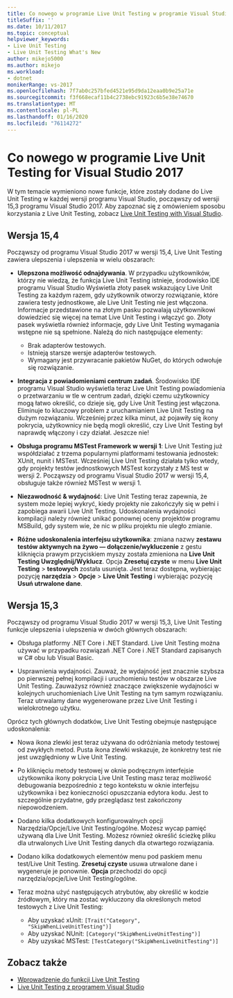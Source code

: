 ```yaml
---
title: Co nowego w programie Live Unit Testing w programie Visual Studio 2017
titleSuffix: ''
ms.date: 10/11/2017
ms.topic: conceptual
helpviewer_keywords:
- Live Unit Testing
- Live Unit Testing What's New
author: mikejo5000
ms.author: mikejo
ms.workload:
- dotnet
monikerRange: vs-2017
ms.openlocfilehash: 7f7ab0c257bfed4521e95d9da12eaa0b9e25a71e
ms.sourcegitcommit: f3f668ecaf11b4c2738ebc91923c6b5e38e74670
ms.translationtype: MT
ms.contentlocale: pl-PL
ms.lasthandoff: 01/16/2020
ms.locfileid: "76114272"
---
```

# <a name="whats-new-in-live-unit-testing-for-visual-studio-2017"></a>Co nowego w programie Live Unit Testing for Visual Studio 2017

W tym temacie wymieniono nowe funkcje, które zostały dodane do Live Unit Testing w każdej wersji programu Visual Studio, począwszy od wersji 15,3 programu Visual Studio 2017. Aby zapoznać się z omówieniem sposobu korzystania z Live Unit Testing, zobacz [Live Unit Testing with Visual Studio](live-unit-testing.md).

## <a name="version-154"></a>Wersja 15,4

Począwszy od programu Visual Studio 2017 w wersji 15,4, Live Unit Testing zawiera ulepszenia i ulepszenia w wielu obszarach:

- **Ulepszona możliwość odnajdywania**. W przypadku użytkowników, którzy nie wiedzą, że funkcja Live Unit Testing istnieje, środowisko IDE programu Visual Studio Wyświetla złoty pasek wskazujący Live Unit Testing za każdym razem, gdy użytkownik otworzy rozwiązanie, które zawiera testy jednostkowe, ale Live Unit Testing nie jest włączona. Informacje przedstawione na złotym pasku pozwalają użytkownikowi dowiedzieć się więcej na temat Live Unit Testing i włączyć go. Złoty pasek wyświetla również informacje, gdy Live Unit Testing wymagania wstępne nie są spełnione. Należą do nich następujące elementy:

  - Brak adapterów testowych.
  - Istnieją starsze wersje adapterów testowych.
  - Wymagany jest przywracanie pakietów NuGet, do których odwołuje się rozwiązanie.

- **Integracja z powiadomieniami centrum zadań**. Środowisko IDE programu Visual Studio wyświetla teraz Live Unit Testing powiadomienia o przetwarzaniu w tle w centrum zadań, dzięki czemu użytkownicy mogą łatwo określić, co dzieje się, gdy Live Unit Testing jest włączona. Eliminuje to kluczowy problem z uruchamianiem Live Unit Testing na dużym rozwiązaniu. Wcześniej przez kilka minut, aż pojawiły się ikony pokrycia, użytkownicy nie będą mogli określić, czy Live Unit Testing był naprawdę włączony i czy działał. Jeszcze nie!

- **Obsługa programu MSTest Framework w wersji 1**: Live Unit Testing już współdziałać z trzema popularnymi platformami testowania jednostek: XUnit, nunit i MSTest. Wcześniej Live Unit Testing działała tylko wtedy, gdy projekty testów jednostkowych MSTest korzystały z MS test w wersji 2. Począwszy od programu Visual Studio 2017 w wersji 15,4, obsługuje także również MSTest w wersji 1.

- **Niezawodność & wydajność**: Live Unit Testing teraz zapewnia, że system może lepiej wykryć, kiedy projekty nie zakończyły się w pełni i zapobiega awarii Live Unit Testing. Udoskonalenia wydajności kompilacji należy również unikać ponownej oceny projektów programu MSBuild, gdy system wie, że nic w pliku projektu nie uległo zmianie.

- **Różne udoskonalenia interfejsu użytkownika**: zmiana nazwy **zestawu testów aktywnych na żywo — dołączenie/wykluczenie** z gestu kliknięcia prawym przyciskiem myszy została zmieniona na **Live Unit Testing Uwzględnij/Wyklucz**. Opcja **Zresetuj czyste** w menu **Live Unit Testing** > **testowych** została usunięta. Jest teraz dostępna, wybierając pozycję **narzędzia** > **Opcje** > **Live Unit Testing** i wybierając pozycję **Usuń utrwalone dane**.

## <a name="version-153"></a>Wersja 15,3

Począwszy od programu Visual Studio 2017 w wersji 15,3, Live Unit Testing funkcje ulepszenia i ulepszenia w dwóch głównych obszarach:

- Obsługa platformy .NET Core i .NET Standard. Live Unit Testing można używać w przypadku rozwiązań .NET Core i .NET Standard zapisanych w C# obu lub Visual Basic.

- Usprawnienia wydajności. Zauważ, że wydajność jest znacznie szybsza po pierwszej pełnej kompilacji i uruchomieniu testów w obszarze Live Unit Testing. Zauważysz również znaczące zwiększenie wydajności w kolejnych uruchomieniach Live Unit Testing na tym samym rozwiązaniu. Teraz utrwalamy dane wygenerowane przez Live Unit Testing i wielokrotnego użytku.

Oprócz tych głównych dodatków, Live Unit Testing obejmuje następujące udoskonalenia:

- Nowa ikona zlewki jest teraz używana do odróżniania metody testowej od zwykłych metod. Pusta ikona zlewki wskazuje, że konkretny test nie jest uwzględniony w Live Unit Testing.

- Po kliknięciu metody testowej w oknie podręcznym interfejsie użytkownika ikony pokrycia Live Unit Testing masz teraz możliwość debugowania bezpośrednio z tego kontekstu w oknie interfejsu użytkownika i bez konieczności opuszczania edytora kodu. Jest to szczególnie przydatne, gdy przeglądasz test zakończony niepowodzeniem.

- Dodano kilka dodatkowych konfigurowalnych opcji Narzędzia/Opcje/Live Unit Testing/ogólne. Możesz wycap pamięć używaną dla Live Unit Testing. Możesz również określić ścieżkę pliku dla utrwalonych Live Unit Testing danych dla otwartego rozwiązania.

- Dodano kilka dodatkowych elementów menu pod paskiem menu test/Live Unit Testing. **Zresetuj czyste** usuwa utrwalone dane i wygeneruje je ponownie. **Opcja** przechodzi do opcji narzędzia/opcje/Live Unit Testing/ogólne.

- Teraz można użyć następujących atrybutów, aby określić w kodzie źródłowym, który ma zostać wykluczony dla określonych metod testowych z Live Unit Testing:

  - Aby uzyskać xUnit: `[Trait("Category", "SkipWhenLiveUnitTesting")]`
  - Aby uzyskać NUnit: `[Category("SkipWhenLiveUnitTesting")]`
  - Aby uzyskać MSTest: `[TestCategory("SkipWhenLiveUnitTesting")]`

## <a name="see-also"></a>Zobacz także

- [Wprowadzenie do funkcji Live Unit Testing](live-unit-testing-intro.md)
- [Live Unit Testing z programem Visual Studio](live-unit-testing.md)
